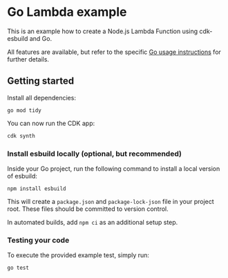 # Go Lambda example

This is an example how to create a Node.js Lambda Function using cdk-esbuild and Go.

All features are available, but refer to the specific [Go usage instructions](https://github.com/mrgrain/cdk-esbuild#python-net-go) for further details.

## Getting started

Install all dependencies:

```console
go mod tidy
```

You can now run the CDK app:

```bash
cdk synth
```

### Install esbuild locally (optional, but recommended)

Inside your Go project, run the following command to install a local version of esbuild:

```console
npm install esbuild
```

This will create a `package.json` and `package-lock-json` file in your project root.
These files should be committed to version control.

In automated builds, add `npm ci` as an additional setup step.

### Testing your code

To execute the provided example test, simply run:

```console
go test
```
